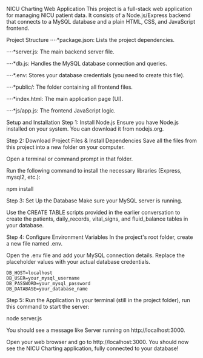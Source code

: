 NICU Charting Web Application
This project is a full-stack web application for managing NICU patient data. It consists of a Node.js/Express backend that connects to a MySQL database and a plain HTML, CSS, and JavaScript frontend.

Project Structure
⋅⋅⋅⋅*package.json: Lists the project dependencies.

⋅⋅⋅⋅*server.js: The main backend server file.

⋅⋅⋅⋅*db.js: Handles the MySQL database connection and queries.

⋅⋅⋅⋅*.env: Stores your database credentials (you need to create this file).

⋅⋅⋅⋅*public/: The folder containing all frontend files.

⋅⋅⋅⋅*index.html: The main application page (UI).

⋅⋅⋅⋅*js/app.js: The frontend JavaScript logic.

Setup and Installation
Step 1: Install Node.js
Ensure you have Node.js installed on your system. You can download it from nodejs.org.

Step 2: Download Project Files & Install Dependencies
Save all the files from this project into a new folder on your computer.

Open a terminal or command prompt in that folder.

Run the following command to install the necessary libraries (Express, mysql2, etc.):

npm install

Step 3: Set Up the Database
Make sure your MySQL server is running.

Use the CREATE TABLE scripts provided in the earlier conversation to create the patients, daily_records, vital_signs, and fluid_balance tables in your database.

Step 4: Configure Environment Variables
In the project's root folder, create a new file named .env.

Open the .env file and add your MySQL connection details. Replace the placeholder values with your actual database credentials.

```
DB_HOST=localhost
DB_USER=your_mysql_username
DB_PASSWORD=your_mysql_password
DB_DATABASE=your_database_name
```

Step 5: Run the Application
In your terminal (still in the project folder), run this command to start the server:

node server.js

You should see a message like Server running on http://localhost:3000.

Open your web browser and go to http://localhost:3000. You should now see the NICU Charting application, fully connected to your database!